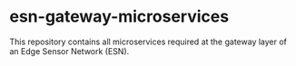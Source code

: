 # esn-gateway-microservices
This repository contains all microservices required at the gateway layer of an Edge Sensor Network (ESN).
